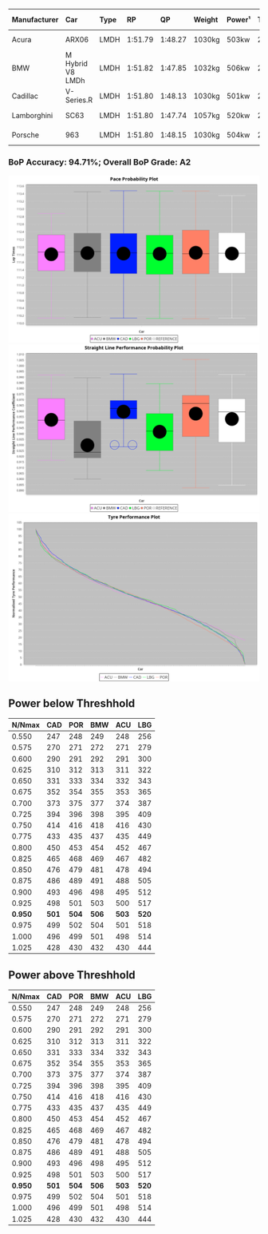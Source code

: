 |Manufacturer|Car|Type|RP|QP|Weight|Power¹|Threshhold|PINC|Power²|E/Stint|AVG Vmax|FDS|RDLC|L/Stint|BOP-Grade|ModelAccuracy|ModelPoints|Match%|
|:-|:-|:-|:-|:-|:-|:-|:-|:-|:-|:-|:-|:-|:-|:-|:-|:-|:-|:-|
|Acura|ARX06|LMDH|1:51.79|1:48.27|1030kg|503kw|210.0kph|0%|503kw|895MJ|275.81kph-290.95kph|-|1.03|29|+B1|100.00%|995|86.06%|
|BMW|M Hybrid V8 LMDh|LMDH|1:51.82|1:47.85|1032kg|506kw|210.0kph|0%|506kw|889MJ|273.19kph-293.86kph|-|1.03|29|~A1|98.60%|1690|100.00%|
|Cadillac|V-Series.R|LMDH|1:51.80|1:48.13|1030kg|501kw|210.0kph|0%|501kw|875MJ|271.77kph-293.05kph|-|1.03|29|+A2|98.38%|1765|94.53%|
|Lamborghini|SC63|LMDH|1:51.80|1:47.74|1057kg|520kw|210.0kph|0%|520kw|901MJ|274.65kph-290.59kph|-|1.03|29|+A2|96.77%|419|92.94%|
|Porsche|963|LMDH|1:51.80|1:48.15|1030kg|504kw|210.0kph|0%|504kw|886MJ|273.67kph-294.19kph|-|1.03|29|~A1|96.81%|5438|100.00%|

### BoP Accuracy: 94.71%; Overall BoP Grade: A2
![PACECHART](./IMG/AUTO.png)
![STRAIGHTLINEPERFORMANCECHART](./IMG/AUTO_sp.png)
![TYREPERFORMANCECHART](./IMG/AUTO_tw.png)

## Power below Threshhold
|N/Nmax|CAD|POR|BMW|ACU|LBG|
|:-|:-|:-|:-|:-|:-|
|0.550|247|248|249|248|256|
|0.575|270|271|272|271|279|
|0.600|290|291|292|291|300|
|0.625|310|312|313|311|322|
|0.650|331|333|334|332|343|
|0.675|352|354|355|353|365|
|0.700|373|375|377|374|387|
|0.725|394|396|398|395|409|
|0.750|414|416|418|416|430|
|0.775|433|435|437|435|449|
|0.800|450|453|454|452|467|
|0.825|465|468|469|467|482|
|0.850|476|479|481|478|494|
|0.875|486|489|491|488|505|
|0.900|493|496|498|495|512|
|0.925|498|501|503|500|517|
|**0.950**|**501**|**504**|**506**|**503**|**520**|
|0.975|499|502|504|501|518|
|1.000|496|499|501|498|514|
|1.025|428|430|432|430|444|

## Power above Threshhold
|N/Nmax|CAD|POR|BMW|ACU|LBG|
|:-|:-|:-|:-|:-|:-|
|0.550|247|248|249|248|256|
|0.575|270|271|272|271|279|
|0.600|290|291|292|291|300|
|0.625|310|312|313|311|322|
|0.650|331|333|334|332|343|
|0.675|352|354|355|353|365|
|0.700|373|375|377|374|387|
|0.725|394|396|398|395|409|
|0.750|414|416|418|416|430|
|0.775|433|435|437|435|449|
|0.800|450|453|454|452|467|
|0.825|465|468|469|467|482|
|0.850|476|479|481|478|494|
|0.875|486|489|491|488|505|
|0.900|493|496|498|495|512|
|0.925|498|501|503|500|517|
|**0.950**|**501**|**504**|**506**|**503**|**520**|
|0.975|499|502|504|501|518|
|1.000|496|499|501|498|514|
|1.025|428|430|432|430|444|
